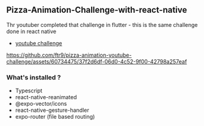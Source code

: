 ## Pizza-Animation-Challenge-with-react-native

Thr youtuber completed that challenge in flutter - this is the same challenge done in react native

- [youtube challenge](https://www.youtube.com/watch?v=sY5VclVPUYg)

https://github.com/ftr9/pizza-animation-youtube-challenge/assets/60734475/37f2d6df-06d0-4c52-9f00-42798a257eaf

### What's installed ?

- Typescript
- react-native-reanimated
- @expo-vector/icons
- react-native-gesture-handler
- expo-router (file based routing)

